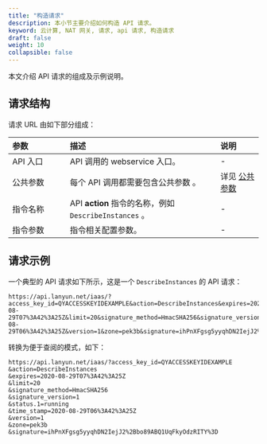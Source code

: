 ```yaml
---
title: "构造请求"
description: 本小节主要介绍如何构造 API 请求。 
keyword: 云计算, NAT 网关, 请求, api 请求, 构造请求
draft: false
weight: 10
collapsible: false
---
```


本文介绍 API 请求的组成及示例说明。

## 请求结构

请求 URL 由如下部分组成：

| <span style="display:inline-block;width:100px">参数</span> | 描述                | 说明  |
| :--------------------------------------------------------- | :------------------------| :------------------------ |
| API 入口                               | API 调用的 webservice 入口。                | -                   |
| 公共参数                           | 每个 API 调用都需要包含公共参数 。                     | 详见 [公共参数](../parameters)            |
| 指令名称                              | API **action** 指令的名称，例如 `DescribeInstances` 。 | -                                         |
| 指令参数                             | 指令相关配置参数。                                     | -                                         |

## 请求示例

一个典型的 API 请求如下所示，这是一个 `DescribeInstances` 的 API 请求：

```url
https://api.lanyun.net/iaas/?access_key_id=QYACCESSKEYIDEXAMPLE&action=DescribeInstances&expires=2020-08-29T07%3A42%3A25Z&limit=20&signature_method=HmacSHA256&signature_version=1&status.1=running&time_stamp=2020-08-29T06%3A42%3A25Z&version=1&zone=pek3b&signature=ihPnXFgsg5yyqhDN2IejJ2%2Bbo89ABQ1UqFkyOdzRITY%3D
```

转换为便于查阅的模式，如下：

```url
https://api.lanyun.net/iaas/?access_key_id=QYACCESSKEYIDEXAMPLE
&action=DescribeInstances
&expires=2020-08-29T07%3A42%3A25Z
&limit=20
&signature_method=HmacSHA256
&signature_version=1
&status.1=running
&time_stamp=2020-08-29T06%3A42%3A25Z
&version=1
&zone=pek3b
&signature=ihPnXFgsg5yyqhDN2IejJ2%2Bbo89ABQ1UqFkyOdzRITY%3D
```
